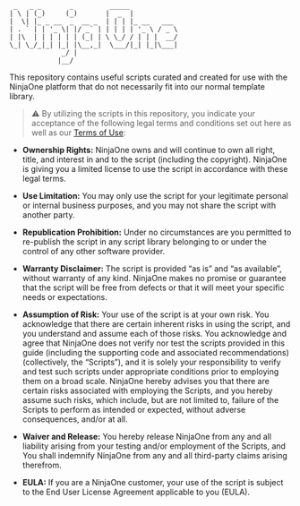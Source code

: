 ```
 _   _ _       _         _____            
| \ | (_)     (_)       |  _  |           
|  \| |_ _ __  _  __ _  | | | |_ __   ___ 
| . ` | | '_ \| |/ _` | | | | | '_ \ / _ \
| |\  | | | | | | (_| | \ \_/ / | | |  __/
\_| \_/_|_| |_| |\__,_|  \___/|_| |_|\___|
             _/ |                         
            |__/                          
```                                                      

This repository contains useful scripts curated and created for use with the NinjaOne platform that do not necessarily fit into our normal template library.

> ⚠️ By utilizing the scripts in this repository, you indicate your acceptance of the following legal terms and conditions set out here as well as our [Terms of Use](https://www.ninjaone.com/terms-of-use/):

- **Ownership Rights:** NinjaOne owns and will continue to own all right, title, and interest in and to the script (including the copyright). NinjaOne is giving you a limited license to use the script in accordance with these legal terms.

- **Use Limitation:** You may only use the script for your legitimate personal or internal business purposes, and you may not share the script with another party.

- **Republication Prohibition:** Under no circumstances are you permitted to re-publish the script in any script library belonging to or under the control of any other software provider.

- **Warranty Disclaimer:** The script is provided “as is” and “as available”, without warranty of any kind. NinjaOne makes no promise or guarantee that the script will be free from defects or that it will meet your specific needs or expectations.

- **Assumption of Risk:** Your use of the script is at your own risk. You acknowledge that there are certain inherent risks in using the script, and you understand and assume each of those risks. You acknowledge and agree that NinjaOne does not verify nor test the scripts provided in this guide (including the supporting code and associated recommendations) (collectively, the “Scripts”), and it is solely your responsibility to verify and test such scripts under appropriate conditions prior to employing them on a broad scale. NinjaOne hereby advises you that there are certain risks associated with employing the Scripts, and you hereby assume such risks, which include, but are not limited to, failure of the Scripts to perform as intended or expected, without adverse consequences, and/or at all.

- **Waiver and Release:** You hereby release NinjaOne from any and all liability arising from your testing and/or employment of the Scripts, and You shall indemnify NinjaOne from any and all third-party claims arising therefrom.

- **EULA:** If you are a NinjaOne customer, your use of the script is subject to the End User License Agreement applicable to you (EULA).
